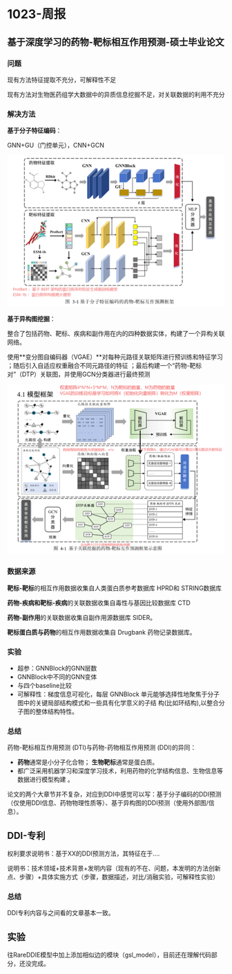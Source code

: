 # 1023-周报

## 基于深度学习的药物-靶标相互作用预测-硕士毕业论文

### 问题

现有方法特征提取不充分，可解释性不足

现有方法对生物医药组学大数据中的异质信息挖掘不足，对关联数据的利用不充分

### 解决方法

**基于分子特征编码**：

GNN+GU（门控单元），CNN+GCN

![1023-论文-1](images/1023-论文-1.png)

**基于异构图挖掘**：

整合了包括药物、靶标、疾病和副作用在内的四种数据实体，构建了一个异构关联网络。

使用**变分图自编码器（VGAE）**对每种元路径关联矩阵进行预训练和特征学习 ；随后引入自适应权重融合不同元路径的特征 ；最后构建一个“药物-靶标对”（DTP）关联图，并使用GCN分类器进行最终预测 

![1023-论文-2](images/1023-论文-2.png)

### 数据来源

**靶标-靶标**的相互作用数据收集自人类蛋白质参考数据库 HPRD和 STRING数据库

**药物-疾病和靶标-疾病**的关联数据收集自毒性与基因比较数据库 CTD

**药物-副作用**的关联数据收集自副作用源数据库 SIDER。

**靶标蛋白质与药物**的相互作用数据收集自 Drugbank 药物记录数据库。

### 实验

- 超参：GNNBlock的GNN层数
- GNNBlock中不同的GNN变体
- 与四个baseline比较
- 可解释性：梯度信息可视化，每层 GNNBlock 单元能够选择性地聚焦于分子图中的关键局部结构模式和一些具有化学意义的子结  构(比如环结构),以整合分子图的整体结构特性。 

### 总结

药物-靶标相互作用预测 (DTI)与药物-药物相互作用预测 (DDI)的异同：

- **药物**通常是小分子化合物； **生物靶标**通常是蛋白质。
- 都广泛采用机器学习和深度学习技术，利用药物的化学结构信息、生物信息等数据进行模型构建 。

论文的两个大章节并不复杂，对应到DDI中感觉可以写：基于分子编码的DDI预测（仅使用DDI信息、药物物理性质等）、基于异构图的DDI预测（使用外部图/信息）。

## DDI-专利

权利要求说明书：基于XX的DDI预测方法，其特征在于....

说明书：技术领域+技术背景+发明内容（现有的不在、问题，本发明的方法创新点、步骤）+具体实施方式（步骤，数据描述，对比/消融实验，可解释性实验）

### 总结

DDI专利内容与之间看的文章基本一致。

## 实验

往RareDDIE模型中加上添加相似边的模块（gsl_model），目前还在理解代码部分，还没完成。

